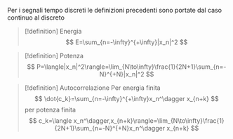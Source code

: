 Per i segnali tempo discreti le definizioni precedenti sono portate dal caso continuo al discreto
> [!definition] Energia
> $$
> E=\sum_{n=-\infty}^{+\infty}|x_n|^2
> $$

> [!definition] Potenza
> $$
> P=\langle|x_n|^2\rangle=\lim_{N\to\infty}\frac{1}{2N+1}\sum_{n=-N}^{+N}|x_n|^2
> $$

> [!definition] Autocorrelazione
> Per energia finita
> $$
> \dot{c_k}=\sum_{n=-\infty}^{+\infty}x_n^\dagger x_{n+k}
> $$
> per potenza finita
> $$
> c_k=\langle x_n^\dagger,x_{n+k}\rangle=\lim_{N\to\infty}\frac{1}{2N+1}\sum_{n=-N}^{+N}x_n^\dagger x_{n+k}
> $$
